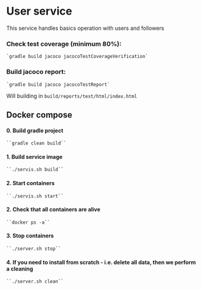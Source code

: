 # User service
This service handles basics operation with users and followers


### Check test coverage (minimum 80%):
    `gradle build jacoco jacocoTestCoverageVerification`

### Build jacoco report:
    `gradle build jacoco jacocoTestReport`

Will building in `build/reports/test/html/index.html`


## Docker compose

#### 0. Build gradle project
    ``gradle clean build``

#### 1. Build service image

    ``./servis.sh build``

#### 2. Start containers

    ``./servis.sh start``

#### 2. Check that all containers are alive

    ``docker ps -a``

#### 3. Stop containers

    ``./server.sh stop``

#### 4. If you need to install from scratch - i.e. delete all data, then we perform a cleaning

    ``./server.sh clean``
